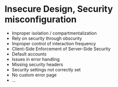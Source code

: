 # Insecure Design, Security misconfiguration

- Improper isolation / compartmentalization
- Rely on security through obscurity
- Improper control of interaction frequency
- Client-Side Enforcement of Server-Side Security
- Default accounts
- Issues in error handling
- Missing security headers
- Security settings not correctly set
- No custom error page
- ...
